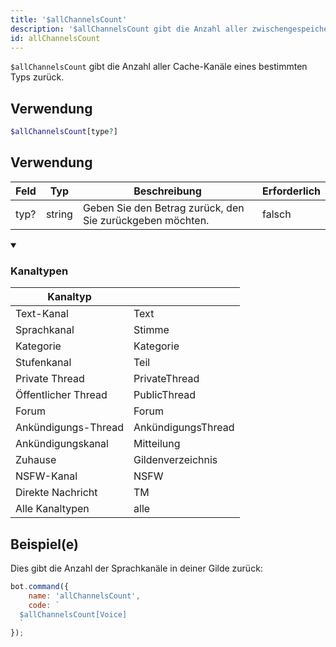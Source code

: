 ```yaml
---
title: '$allChannelsCount'
description: '$allChannelsCount gibt die Anzahl aller zwischengespeicherten Kanäle eines bestimmten Typs zurück.'
id: allChannelsCount
---
```


`$allChannelsCount` gibt die Anzahl aller Cache-Kanäle eines bestimmten Typs zurück.

## Verwendung

```php
$allChannelsCount[type?]
```

## Verwendung

| Feld | Typ    | Beschreibung                                              | Erforderlich |
| ---- | ------ | --------------------------------------------------------- | ------------ |
| typ? | string | Geben Sie den Betrag zurück, den Sie zurückgeben möchten. | falsch       |

<details open>
  <summary><h3> Kanaltypen </h3></summary>

| Kanaltyp            |                    |
| ------------------- | ------------------ |
| Text-Kanal          | Text               |
| Sprachkanal         | Stimme             |
| Kategorie           | Kategorie          |
| Stufenkanal         | Teil               |
| Private Thread      | PrivateThread      |
| Öffentlicher Thread | PublicThread       |
| Forum               | Forum              |
| Ankündigungs-Thread | AnkündigungsThread |
| Ankündigungskanal   | Mitteilung         |
| Zuhause             | Gildenverzeichnis  |
| NSFW-Kanal          | NSFW               |
| Direkte Nachricht   | TM                 |
| Alle Kanaltypen     | alle               |

</details>

## Beispiel(e)

Dies gibt die Anzahl der Sprachkanäle in deiner Gilde zurück:

```javascript
bot.command({
    name: 'allChannelsCount',
    code: `
  $allChannelsCount[Voice]
  `
});
```
